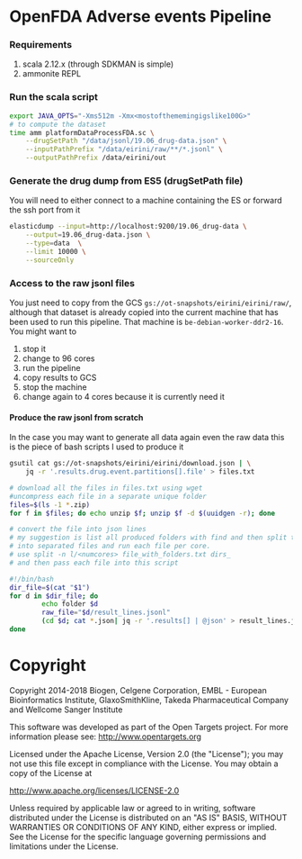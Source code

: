 # OpenFDA Adverse events Pipeline

### Requirements

1. scala 2.12.x (through SDKMAN is simple)
2. ammonite REPL

### Run the scala script

```sh
export JAVA_OPTS="-Xms512m -Xmx<mostofthememingigslike100G>"
# to compute the dataset
time amm platformDataProcessFDA.sc \
    --drugSetPath "/data/jsonl/19.06_drug-data.json" \
    --inputPathPrefix "/data/eirini/raw/**/*.jsonl" \
    --outputPathPrefix /data/eirini/out
```

### Generate the drug dump from ES5 (drugSetPath file)

You will need to either connect to a machine containing the ES or forward the ssh port from it
```sh
elasticdump --input=http://localhost:9200/19.06_drug-data \
    --output=19.06_drug-data.json \
    --type=data  \
    --limit 10000 \
    --sourceOnly
```

### Access to the raw jsonl files

You just need to copy from the GCS `gs://ot-snapshots/eirini/eirini/raw/`, although that
dataset is already copied into the current machine that has been used to run this pipeline.
That machine is `be-debian-worker-ddr2-16`. You might want to

1. stop it
2. change to 96 cores
3. run the pipeline
4. copy results to GCS
5. stop the machine
6. change again to 4 cores because it is currently need it

#### Produce the raw jsonl from scratch

In the case you may want to generate all data again even the raw data this is the
piece of bash scripts I used to produce it

```bash
gsutil cat gs://ot-snapshots/eirini/eirini/download.json | \
    jq -r '.results.drug.event.partitions[].file' > files.txt

# download all the files in files.txt using wget
#uncompress each file in a separate unique folder
files=$(ls -1 *.zip)
for f in $files; do echo unzip $f; unzip $f -d $(uuidgen -r); done

# convert the file into json lines
# my suggestion is list all produced folders with find and then split that list
# into separated files and run each file per core. 
# use split -n l/<numcores> file_with_folders.txt dirs_
# and then pass each file into this script

#!/bin/bash
dir_file=$(cat "$1")
for d in $dir_file; do
        echo folder $d
        raw_file="$d/result_lines.jsonl"
        (cd $d; cat *.json| jq -r '.results[] | @json' > result_lines.jsonl; rm -f *.json)
done
```

# Copyright
Copyright 2014-2018 Biogen, Celgene Corporation, EMBL - European Bioinformatics Institute, GlaxoSmithKline, Takeda Pharmaceutical Company and Wellcome Sanger Institute

This software was developed as part of the Open Targets project. For more information please see: http://www.opentargets.org

Licensed under the Apache License, Version 2.0 (the "License");
you may not use this file except in compliance with the License.
You may obtain a copy of the License at

   http://www.apache.org/licenses/LICENSE-2.0

Unless required by applicable law or agreed to in writing, software
distributed under the License is distributed on an "AS IS" BASIS,
WITHOUT WARRANTIES OR CONDITIONS OF ANY KIND, either express or implied.
See the License for the specific language governing permissions and
limitations under the License.

